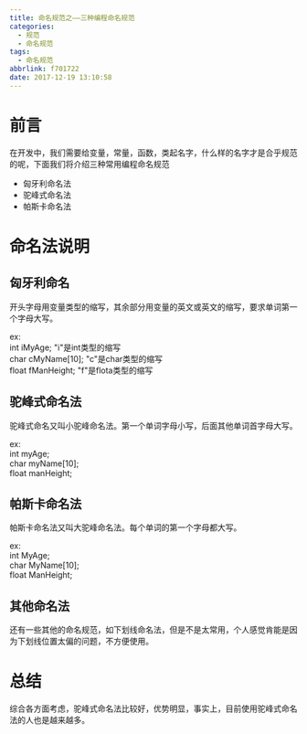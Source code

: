 ```yaml
---
title: 命名规范之——三种编程命名规范
categories:
  - 规范
  - 命名规范
tags:
  - 命名规范
abbrlink: f701722
date: 2017-12-19 13:10:58
---
```

# 前言

在开发中，我们需要给变量，常量，函数，类起名字，什么样的名字才是合乎规范的呢，下面我们将介绍三种常用编程命名规范  

- 匈牙利命名法
- 驼峰式命名法
- 帕斯卡命名法

<!--more-->

# 命名法说明
## 匈牙利命名
开头字母用变量类型的缩写，其余部分用变量的英文或英文的缩写，要求单词第一个字母大写。

 ex:  
 int iMyAge; "i"是int类型的缩写   
 char cMyName[10]; "c"是char类型的缩写   
 float fManHeight; "f"是flota类型的缩写



## 驼峰式命名法

驼峰式命名又叫小驼峰命名法。第一个单词字母小写，后面其他单词首字母大写。

ex:  
int myAge;     
char myName[10];    
float manHeight;

## 帕斯卡命名法
帕斯卡命名法又叫大驼峰命名法。每个单词的第一个字母都大写。

ex:    
int MyAge;    
char MyName[10];    
float ManHeight;

## 其他命名法
还有一些其他的命名规范，如下划线命名法，但是不是太常用，个人感觉肯能是因为下划线位置太偏的问题，不方便使用。

# 总结
综合各方面考虑，驼峰式命名法比较好，优势明显，事实上，目前使用驼峰式命名法的人也是越来越多。
  




